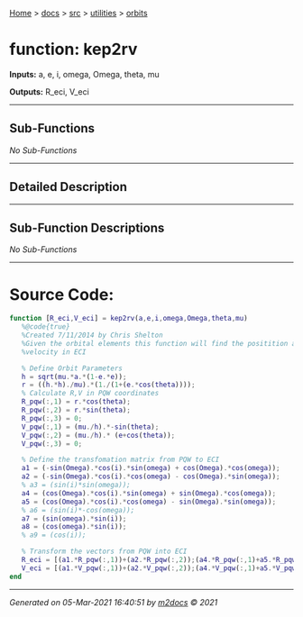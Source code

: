 [Home](../../../index.md) > [docs](../../../docs_index.md) > [src](../../src_index.md) > [utilities](../utilities_index.md) > [orbits](orbits_index.md)  


# function: kep2rv



**Inputs:** a, e, i, omega, Omega, theta, mu

**Outputs:** R_eci, V_eci

 ***

## Sub-Functions

*No Sub-Functions*

 ***

## Detailed Description



 ***

## Sub-Function Descriptions

*No Sub-Functions*

 
 *** 

# Source Code:

 ```matlab 
 function [R_eci,V_eci] = kep2rv(a,e,i,omega,Omega,theta,mu)
    %@code{true}
    %Created 7/11/2014 by Chris Shelton
    %Given the orbital elements this function will find the positition and
    %velocity in ECI

    % Define Orbit Parameters
    h = sqrt(mu.*a.*(1-e.*e));
    r = ((h.*h)./mu).*(1./(1+(e.*cos(theta))));
    % Calculate R,V in PQW coordinates
    R_pqw(:,1) = r.*cos(theta);
    R_pqw(:,2) = r.*sin(theta);
    R_pqw(:,3) = 0;
    V_pqw(:,1) = (mu./h).*-sin(theta);
    V_pqw(:,2) = (mu./h).* (e+cos(theta));
    V_pqw(:,3) = 0;

    % Define the transfomation matrix from PQW to ECI
    a1 = (-sin(Omega).*cos(i).*sin(omega) + cos(Omega).*cos(omega));
    a2 = (-sin(Omega).*cos(i).*cos(omega) - cos(Omega).*sin(omega));          
    % a3 = (sin(i)*sin(omega));
    a4 = (cos(Omega).*cos(i).*sin(omega) + sin(Omega).*cos(omega));
    a5 = (cos(Omega).*cos(i).*cos(omega) - sin(Omega).*sin(omega));
    % a6 = (sin(i)*-cos(omega));
    a7 = (sin(omega).*sin(i));
    a8 = (cos(omega).*sin(i));
    % a9 = (cos(i));

    % Transform the vectors from PQW into ECI
    R_eci = [(a1.*R_pqw(:,1))+(a2.*R_pqw(:,2));(a4.*R_pqw(:,1)+a5.*R_pqw(:,2));(a7.*R_pqw(:,1) + a8.*R_pqw(:,2))];
    V_eci = [(a1.*V_pqw(:,1))+(a2.*V_pqw(:,2));(a4.*V_pqw(:,1)+a5.*V_pqw(:,2));(a7.*V_pqw(:,1) + a8.*V_pqw(:,2))];
end 
``` 
 
***

*Generated on 05-Mar-2021 16:40:51 by [m2docs](https://github.com/crgnam-research/m2docs) © 2021*

